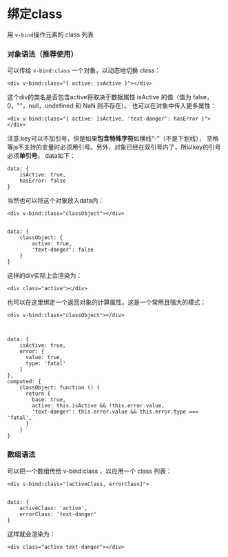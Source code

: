绑定class
===================
用 `v-bind`操作元素的 class 列表

###  对象语法（推荐使用）
可以传给 `v-bind:class` 一个对象，以动态地切换 class：

    <div v-bind:class="{ active: isActive }"></div>
这个div的类名是否包含active将取决于数据属性 isActive 的值（值为 false，0，""，null，undefined 和 NaN 则不存在）。
也可以在对象中传入更多属性：

    <div v-bind:class="{ active: isActive, 'text-danger': hasError }"></div>
注意:key可以不加引号，但是如果**包含特殊字符**如横线“-”（不是下划线）， 空格等js不支持的变量时必须用引号。另外，对象已经在双引号内了，所以key的引号必须**单引号**。
data如下：

    data: {
        isActive: true,
        hasError: false
    }
当然也可以将这个对象放入data内：


    <div v-bind:class="classObject"></div>


    data: {
        classObject: {
            active: true,
            'text-danger': false
        }
    }

这样的div实际上会渲染为：

    <div class="active"></div>

也可以在这里绑定一个返回对象的计算属性。这是一个常用且强大的模式：

    <div v-bind:class="classObject"></div>



    data: {
        isActive: true,
        error: {
          value: true,
          type: 'fatal'
        }
    },
    computed: {
        classObject: function () {
          return {
            base: true,
            active: this.isActive && !this.error.value,
            'text-danger': this.error.value && this.error.type === 'fatal',
          }
        }
    }

###  数组语法

可以把一个数组传给 v-bind:class ，以应用一个 class 列表：

    <div v-bind:class="[activeClass, errorClass]">


    data: {
        activeClass: 'active',
        errorClass: 'text-danger'
    }
这样就会渲染为：

    <div class="active text-danger"></div>
